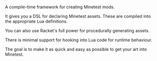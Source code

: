 A compile-time framework for creating Minetest mods.

It gives you a DSL for declaring Minetest assets.
  These are compiled into the appropriate Lua definitions.

You can also use Racket's full power for procedurally generating assets.

There is minimal support for hooking into Lua code for runtime behaviour.

The goal is to make it as quick and easy as possible to get your art into Minetest.
